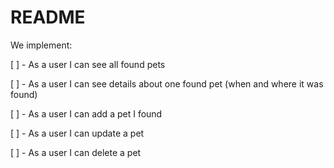 # README

We implement:

[ ] - As a user I can see all found pets

[ ] - As a user I can see details about one found pet (when and where it was found)

[ ] - As a user I can add a pet I found

[ ] - As a user I can update a pet

[ ] - As a user I can delete a pet

